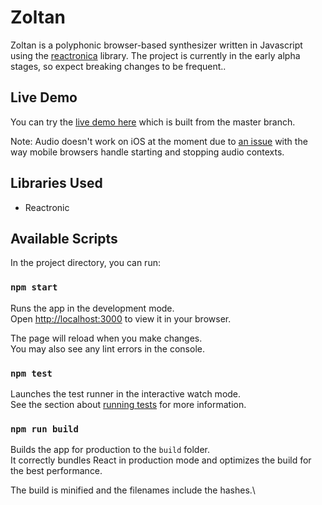 # Zoltan

Zoltan is a polyphonic browser-based synthesizer written in Javascript using the [reactronica](https://github.com/unkleho/reactronica) library. The project is currently in the early alpha stages, so expect breaking changes to be frequent..

## Live Demo

You can try the [live demo here](https://dreamy-meitner-5c7e1c.netlify.app/) which is built from the master branch.

Note: Audio doesn't work on iOS at the moment due to [an issue](https://github.com/markjamesm/zoltan/issues/3) with the way mobile browsers handle starting and stopping audio contexts. 

## Libraries Used
* Reactronic

## Available Scripts

In the project directory, you can run:

### `npm start`

Runs the app in the development mode.\
Open [http://localhost:3000](http://localhost:3000) to view it in your browser.

The page will reload when you make changes.\
You may also see any lint errors in the console.

### `npm test`

Launches the test runner in the interactive watch mode.\
See the section about [running tests](https://facebook.github.io/create-react-app/docs/running-tests) for more information.

### `npm run build`

Builds the app for production to the `build` folder.\
It correctly bundles React in production mode and optimizes the build for the best performance.

The build is minified and the filenames include the hashes.\